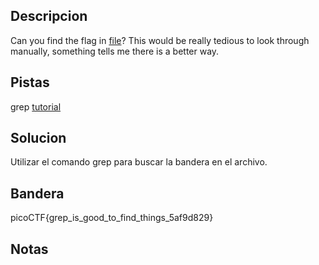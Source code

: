 ## Descripcion
Can you find the flag in [file](https://jupiter.challenges.picoctf.org/static/515f19f3612bfd97cd3f0c0ba32bd864/file)? This would be really tedious to look through manually, something tells me there is a better way.

## Pistas
grep [tutorial](https://ryanstutorials.net/linuxtutorial/grep.php)

## Solucion
Utilizar el comando grep para buscar la bandera en el archivo.

## Bandera
picoCTF{grep_is_good_to_find_things_5af9d829}

## Notas


